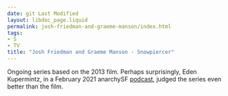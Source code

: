 ```yaml
---
date: git Last Modified
layout: libdoc_page.liquid
permalink: josh-friedman-and-graeme-manson/index.html
tags:
- S
- TV
title: "Josh Friedman and Graeme Manson - Snowpiercer"
---
```


Ongoing series based on the 2013 film. Perhaps surprisingly, Eden Kupermintz, in a February 2021 anarchySF <a href="https://anchor.fm/anarchysf/episodes/Elysium--design-fiction-and-fake-scarcity-eqfgul">
podcast</a>, judged the series even better than the film.